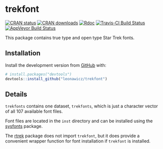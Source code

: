 
<!-- README.md is generated from README.Rmd. Please edit that file -->
trekfont
========

[![CRAN status](http://www.r-pkg.org/badges/version/trekfont)](https://cran.r-project.org/package=trekfont) [![CRAN downloads](http://cranlogs.r-pkg.org/badges/grand-total/trekfont)](https://cran.r-project.org/package=trekfont) [![Rdoc](http://www.rdocumentation.org/badges/version/trekfont)](http://www.rdocumentation.org/packages/trekfont) [![Travis-CI Build Status](https://travis-ci.org/leonawicz/trekfont.svg?branch=master)](https://travis-ci.org/leonawicz/trekfont) [![AppVeyor Build Status](https://ci.appveyor.com/api/projects/status/github/leonawicz/trekfont?branch=master&svg=true)](https://ci.appveyor.com/project/leonawicz/trekfont)

This package contains true type and open type Star Trek fonts.

Installation
------------

Install the development version from [GitHub](https://github.com/) with:

``` r
# install.packages("devtools")
devtools::install_github("leonawicz/trekfont")
```

Details
-------

`trekfonts` contains one dataset, `trekfonts`, which is just a character vector of all 107 available font files.

Font files are located in the `inst` directory and can be installed using the [sysfonts](https://CRAN.R-project.org/package=sysfonts) package.

The [rtrek](https://github.com/leonawicz/rtrek) package does not import `trekfont`, but it does provide a convenient wrapper function for font installation if `trekfont` is installed.
